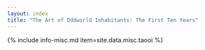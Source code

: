 ```yaml
---
layout: index
title: "The Art of Oddworld Inhabitants: The First Ten Years"
---
```

{% include info-misc.md item=site.data.misc.taooi %}
